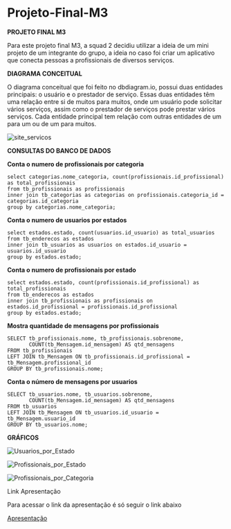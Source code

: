 # Projeto-Final-M3

**PROJETO FINAL M3**

Para este projeto final M3, a squad 2 decidiu utilizar a ideia de um mini projeto de um integrante do grupo, a ideia no caso foi criar um aplicativo que conecta pessoas a profissionais de diversos serviços.

**DIAGRAMA CONCEITUAL**

O diagrama conceitual que foi feito no dbdiagram.io, possui duas entidades principais: o usuário e o prestador de serviço. Essas duas entidades têm uma relação entre si de muitos para muitos, onde um usuário pode solicitar vários serviços, assim como o prestador de serviços pode prestar vários serviços.
Cada entidade principal tem relação com outras entidades de um para um ou de um para muitos.

![site_servicos](https://github.com/deboratobalo/Projeto-Final-M3/assets/116042338/f8527c20-0779-4e42-a4d4-2dfe3018a74e)


**CONSULTAS DO BANCO DE DADOS**

**Conta o numero de profissionais por categoria**
```
select categorias.nome_categoria, count(profissionais.id_profissional) as total_profissionais
from tb_profissionais as profissionais
inner join tb_categorias as categorias on profissionais.categoria_id = categorias.id_categoria
group by categorias.nome_categoria;
```

**Conta o numero de usuarios por estados** 
```
select estados.estado, count(usuarios.id_usuario) as total_usuarios
from tb_enderecos as estados
inner join tb_usuarios as usuarios on estados.id_usuario = usuarios.id_usuario
group by estados.estado;
```

**Conta o numero de profissionais por estado** 
```
select estados.estado, count(profissionais.id_profissional) as total_profissionais
from tb_enderecos as estados
inner join tb_profissionais as profissionais on estados.id_profissional = profissionais.id_profissional
group by estados.estado;
```


**Mostra quantidade de mensagens por profissionais**
```
SELECT tb_profissionais.nome, tb_profissionais.sobrenome,
       COUNT(tb_Mensagem.id_mensagem) AS qtd_mensagens
FROM tb_profissionais
LEFT JOIN tb_Mensagem ON tb_profissionais.id_profissional = tb_Mensagem.profissional_id
GROUP BY tb_profissionais.nome;
```

**Conta o número de mensagens por usuarios**
```
SELECT tb_usuarios.nome, tb_usuarios.sobrenome,
       COUNT(tb_Mensagem.id_mensagem) AS qtd_mensagens
FROM tb_usuarios
LEFT JOIN tb_Mensagem ON tb_usuarios.id_usuario = tb_Mensagem.usuario_id
GROUP BY tb_usuarios.nome;
```



**GRÁFICOS**

![Usuarios_por_Estado](https://github.com/deboratobalo/Projeto-Final-M3/assets/116042338/e1c3e925-d230-429c-b3f8-3b0a1f2ed8db)

![Profissionais_por_Estado](https://github.com/deboratobalo/Projeto-Final-M3/assets/116042338/7828c174-1867-442e-a651-03c062b27563)

![Profissionais_por_Categoria](https://github.com/deboratobalo/Projeto-Final-M3/assets/116042338/1896621c-0a98-44b1-a8eb-08cdf8ae290c)


Link Apresentação

Para acessar o link da apresentação é só seguir o link abaixo

 [Apresentação](https://www.canva.com/design/DAF0kI1xCEI/FVb0SClSORHMmLhaLncleg/edit?utm_content=DAF0kI1xCEI&utm_campaign=designshare&utm_medium=link2&utm_source=sharebutton)
